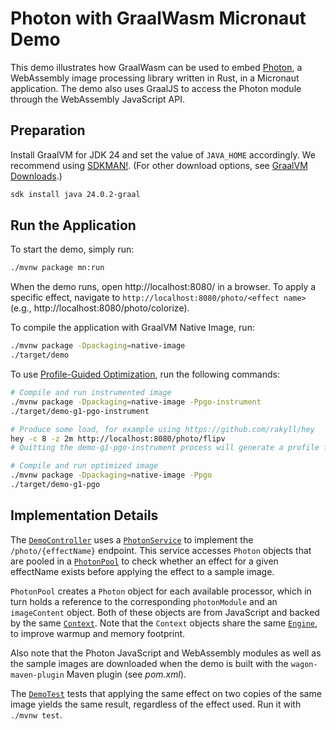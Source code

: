 # Photon with GraalWasm Micronaut Demo

This demo illustrates how GraalWasm can be used to embed [Photon](https://silvia-odwyer.github.io/photon/), a WebAssembly image processing library written in Rust, in a Micronaut application.
The demo also uses GraalJS to access the Photon module through the WebAssembly JavaScript API.

## Preparation

Install GraalVM for JDK 24 and set the value of `JAVA_HOME` accordingly.
We recommend using [SDKMAN!](https://sdkman.io/). (For other download options, see [GraalVM Downloads](https://www.graalvm.org/downloads/).)

```bash
sdk install java 24.0.2-graal
```

## Run the Application

To start the demo, simply run:

```bash
./mvnw package mn:run
```

When the demo runs, open http://localhost:8080/ in a browser.
To apply a specific effect, navigate to `http://localhost:8080/photo/<effect name>` (e.g., http://localhost:8080/photo/colorize).

To compile the application with GraalVM Native Image, run:

```bash
./mvnw package -Dpackaging=native-image
./target/demo
```

To use [Profile-Guided Optimization](https://www.graalvm.org/latest/reference-manual/native-image/optimizations-and-performance/PGO/), run the following commands:

```bash
# Compile and run instrumented image
./mvnw package -Dpackaging=native-image -Ppgo-instrument
./target/demo-g1-pgo-instrument

# Produce some load, for example using https://github.com/rakyll/hey
hey -c 8 -z 2m http://localhost:8080/photo/flipv
# Quitting the demo-g1-pgo-instrument process will generate a profile file (default.iprof)

# Compile and run optimized image
./mvnw package -Dpackaging=native-image -Ppgo
./target/demo-g1-pgo
```

## Implementation Details

The [`DemoController`](src/main/java/com/example/DemoController.java) uses a [`PhotonService`](src/main/java/com/example/PhotonService.java) to implement the `/photo/{effectName}` endpoint.
This service accesses `Photon` objects that are pooled in a [`PhotonPool`](src/main/java/com/example/PhotonPool.java) to check whether an effect for a given effectName exists before applying the effect to a sample image.

`PhotonPool` creates a `Photon` object for each available processor, which in turn holds a reference to the corresponding `photonModule` and an `imageContent` object.
Both of these objects are from JavaScript and backed by the same [`Context`](https://www.graalvm.org/sdk/javadoc/org/graalvm/polyglot/Context.html).
Note that the `Context` objects share the same [`Engine`](https://www.graalvm.org/sdk/javadoc/org/graalvm/polyglot/Engine.html), to improve warmup and memory footprint.

Also note that the Photon JavaScript and WebAssembly modules as well as the sample images are downloaded when the demo is built with the `wagon-maven-plugin` Maven plugin (see _pom.xml_).

The [`DemoTest`](src/test/java/com/example/DemoTest.java) tests that applying the same effect on two copies of the same image yields the same result, regardless of the effect used.
Run it with `./mvnw test`.
